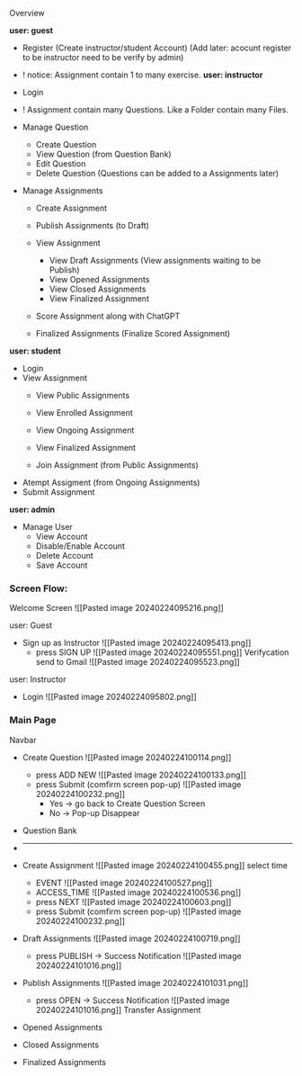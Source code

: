 Overview

**user: guest**
+ Register (Create instructor/student Account)
(Add later: acocunt register to be instructor need to be verify by admin)

+ ! notice: Assignment contain 1 to many exercise.
**user: instructor**
+ Login

+ ! Assignment contain many Questions. Like a Folder contain many Files. 
+ Manage Question
	+ Create Question
	+ View Question (from Question Bank)
	+ Edit Question
	+ Delete Question
(Questions can be added to a Assignments later)

+ Manage Assignments
	+ Create Assignment
	+ Publish Assignments (to Draft)
	+ View Assignment
		+ View Draft Assignments (View assignments waiting to be Publish)
		+ View Opened Assignments
		+ View Closed Assignments
		+ View Finalized Assignment
		
	+ Score Assignment along with ChatGPT
	+ Finalized Assignments (Finalize Scored Assignment)


**user: student**
+ Login
+ View Assignment 
	+ View Public Assignments
	+ View Enrolled Assignment
	+ View Ongoing Assignment
	+ View Finalized Assignment


	+ Join Assignment (from Public Assignments)
+ Atempt Assigment (from Ongoing Assignments)
+ Submit Assignment 


**user: admin**
+ Manage User
	+ View Account
	+ Disable/Enable Account
	+ Delete Account
	+ Save Account



### Screen Flow: 

Welcome Screen
	![[Pasted image 20240224095216.png]]

user: Guest
+ Sign up as Instructor
	![[Pasted image 20240224095413.png]]
	+ press SIGN UP
		![[Pasted image 20240224095551.png]]
		Verifycation send to Gmail
		![[Pasted image 20240224095523.png]]

user: Instructor
+ Login
	![[Pasted image 20240224095802.png]]


### Main Page

Navbar
+ Create Question
	![[Pasted image 20240224100114.png]]
	+ press ADD NEW
		![[Pasted image 20240224100133.png]]
	+ press Submit (comfirm screen pop-up)
		![[Pasted image 20240224100232.png]]
		+ Yes -> go back to Create Question Screen
		+ No -> Pop-up Disappear

+ Question Bank
+ ---------------
+ Create Assignment
	![[Pasted image 20240224100455.png]]
	select time
	+ EVENT
		![[Pasted image 20240224100527.png]]
	+ ACCESS_TIME
		![[Pasted image 20240224100536.png]]
	+ press NEXT
		![[Pasted image 20240224100603.png]]
	+ press Submit (comfirm screen pop-up)
		![[Pasted image 20240224100232.png]]

+ Draft Assignments
	![[Pasted image 20240224100719.png]]
	+ press PUBLISH -> Success Notification
		![[Pasted image 20240224101016.png]]

+ Publish Assignments
	![[Pasted image 20240224101031.png]]
	+ press OPEN -> Success Notification
		![[Pasted image 20240224101016.png]]
		Transfer Assignment 
+ Opened Assignments
+ Closed Assignments
+ Finalized  Assignments




